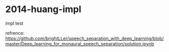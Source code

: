 # 2014-huang-impl
impl test 


refrence: https://github.com/brightLLer/speech_separation_with_deep_learning/blob/master/Deep_learning_for_monaural_speech_separation/solution.ipynb
